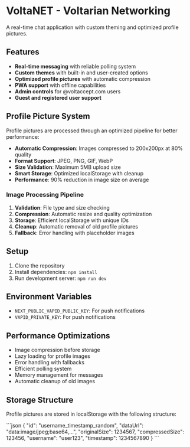 # VoltaNET - Voltarian Networking

A real-time chat application with custom theming and optimized profile pictures.

## Features

- **Real-time messaging** with reliable polling system
- **Custom themes** with built-in and user-created options
- **Optimized profile pictures** with automatic compression
- **PWA support** with offline capabilities
- **Admin controls** for @voltaccept.com users
- **Guest and registered user support**

## Profile Picture System

Profile pictures are processed through an optimized pipeline for better performance:

- **Automatic Compression**: Images compressed to 200x200px at 80% quality
- **Format Support**: JPEG, PNG, GIF, WebP
- **Size Validation**: Maximum 5MB upload size
- **Smart Storage**: Optimized localStorage with cleanup
- **Performance**: 90% reduction in image size on average

### Image Processing Pipeline

1. **Validation**: File type and size checking
2. **Compression**: Automatic resize and quality optimization
3. **Storage**: Efficient localStorage with unique IDs
4. **Cleanup**: Automatic removal of old profile pictures
5. **Fallback**: Error handling with placeholder images

## Setup

1. Clone the repository
2. Install dependencies: `npm install`
3. Run development server: `npm run dev`

## Environment Variables

- `NEXT_PUBLIC_VAPID_PUBLIC_KEY`: For push notifications
- `VAPID_PRIVATE_KEY`: For push notifications

## Performance Optimizations

- Image compression before storage
- Lazy loading for profile images
- Error handling with fallbacks
- Efficient polling system
- Memory management for messages
- Automatic cleanup of old images

## Storage Structure

Profile pictures are stored in localStorage with the following structure:

\`\`\`json
{
  "id": "username_timestamp_random",
  "dataUrl": "data:image/jpeg;base64,...",
  "originalSize": 1234567,
  "compressedSize": 123456,
  "username": "user123",
  "timestamp": 1234567890
}
\`\`\`
